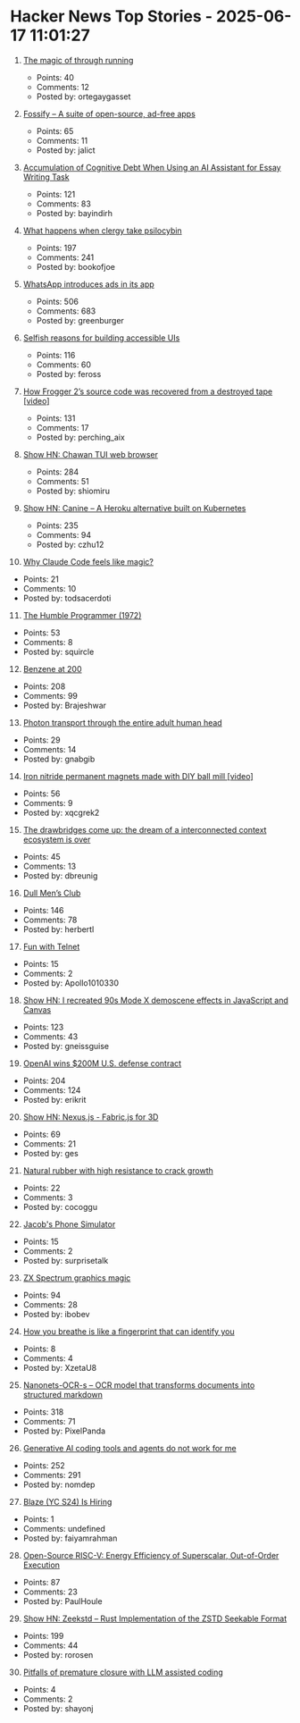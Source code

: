 # Hacker News Top Stories - 2025-06-17 11:01:27

1. [The magic of through running](https://www.worksinprogress.news/p/the-magic-of-through-running)
   - Points: 40
   - Comments: 12
   - Posted by: ortegaygasset

2. [Fossify – A suite of open-source, ad-free apps](https://github.com/FossifyOrg)
   - Points: 65
   - Comments: 11
   - Posted by: jalict

3. [Accumulation of Cognitive Debt When Using an AI Assistant for Essay Writing Task](https://www.brainonllm.com/)
   - Points: 121
   - Comments: 83
   - Posted by: bayindirh

4. [What happens when clergy take psilocybin](https://nautil.us/clergy-blown-away-by-psilocybin-1217112/)
   - Points: 197
   - Comments: 241
   - Posted by: bookofjoe

5. [WhatsApp introduces ads in its app](https://www.nytimes.com/2025/06/16/technology/whatsapp-ads.html)
   - Points: 506
   - Comments: 683
   - Posted by: greenburger

6. [Selfish reasons for building accessible UIs](https://nolanlawson.com/2025/06/16/selfish-reasons-for-building-accessible-uis/)
   - Points: 116
   - Comments: 60
   - Posted by: feross

7. [How Frogger 2’s source code was recovered from a destroyed tape [video]](https://www.youtube.com/watch?v=lvEO4IaEJlw)
   - Points: 131
   - Comments: 17
   - Posted by: perching_aix

8. [Show HN: Chawan TUI web browser](https://chawan.net/news/chawan-0-2-0.html)
   - Points: 284
   - Comments: 51
   - Posted by: shiomiru

9. [Show HN: Canine – A Heroku alternative built on Kubernetes](https://github.com/czhu12/canine)
   - Points: 235
   - Comments: 94
   - Posted by: czhu12

10. [Why Claude Code feels like magic?](https://omarabid.com/claude-magic)
   - Points: 21
   - Comments: 10
   - Posted by: todsacerdoti

11. [The Humble Programmer (1972)](https://www.cs.utexas.edu/~EWD/transcriptions/EWD03xx/EWD340.html)
   - Points: 53
   - Comments: 8
   - Posted by: squircle

12. [Benzene at 200](https://www.chemistryworld.com/opinion/benzene-at-200/4021504.article)
   - Points: 208
   - Comments: 99
   - Posted by: Brajeshwar

13. [Photon transport through the entire adult human head](https://www.spiedigitallibrary.org/journals/neurophotonics/volume-12/issue-02/025014/Photon-transport-through-the-entire-adult-human-head/10.1117/1.NPh.12.2.025014.full)
   - Points: 29
   - Comments: 14
   - Posted by: gnabgib

14. [Iron nitride permanent magnets made with DIY ball mill [video]](https://www.youtube.com/watch?v=M6XIgdS1rzs)
   - Points: 56
   - Comments: 9
   - Posted by: xqcgrek2

15. [The drawbridges come up: the dream of a interconnected context ecosystem is over](https://www.dbreunig.com/2025/06/16/drawbridges-go-up.html)
   - Points: 45
   - Comments: 13
   - Posted by: dbreunig

16. [Dull Men’s Club](https://www.theguardian.com/society/2025/jun/09/meet-the-members-of-the-dull-mens-club-some-of-them-would-bore-the-ears-off-you)
   - Points: 146
   - Comments: 78
   - Posted by: herbertl

17. [Fun with Telnet](https://brandonrozek.com/blog/fun-with-telnet/)
   - Points: 15
   - Comments: 2
   - Posted by: Apollo1010330

18. [Show HN: I recreated 90s Mode X demoscene effects in JavaScript and Canvas](https://jdfio.com/pages-output/demos/x-mode/)
   - Points: 123
   - Comments: 43
   - Posted by: gneissguise

19. [OpenAI wins $200M U.S. defense contract](https://www.cnbc.com/2025/06/16/openai-wins-200-million-us-defense-contract.html)
   - Points: 204
   - Comments: 124
   - Posted by: erikrit

20. [Show HN: Nexus.js - Fabric.js for 3D](https://punk.cam/lab/nexus)
   - Points: 69
   - Comments: 21
   - Posted by: ges

21. [Natural rubber with high resistance to  crack growth](https://www.nature.com/articles/s41893-025-01559-z.epdf?sharing_token=SST16F7yBaUkRDb702ZphtRgN0jAjWel9jnR3ZoTv0P9y52VPdTYScQoHBinE3JzdSvQ1aN3fhS4SSECYXRnvZ77nkrWJA2412S2E-26Il-ncine3ET1t1GzNaX2Oo2cK9GYzFNCrKSRycPCrQKJZ8QvfBeSTNR5d12_ZHLvyYkt26oAnSVTBuopgCE4tHIVPnWtjLZS3OhBz1H2OhtXQMmNFMhf-2lYu5vkTl596uaKjxxqTFBbSZj1phjSIDRELkwyRfUsM77Gu7S0VF_fPvJZAYxvV_2Hduld7MbfF1M4RO8vHe5OtCz383c2iHBjxkZ4gU59FErIjNBnLDPDT79Jaj04hbpqLWqUoVxoYCs%3D)
   - Points: 22
   - Comments: 3
   - Posted by: cocoggu

22. [Jacob's Phone Simulator](https://jacobfilipp.com/phone/)
   - Points: 15
   - Comments: 2
   - Posted by: surprisetalk

23. [ZX Spectrum graphics magic](https://zxonline.net/zx-spectrum-graphics-magic-the-basics-every-spectrum-fan-should-know/)
   - Points: 94
   - Comments: 28
   - Posted by: ibobev

24. [How you breathe is like a fingerprint that can identify you](https://www.nature.com/articles/d41586-025-01835-0)
   - Points: 8
   - Comments: 4
   - Posted by: XzetaU8

25. [Nanonets-OCR-s – OCR model that transforms documents into structured markdown](https://huggingface.co/nanonets/Nanonets-OCR-s)
   - Points: 318
   - Comments: 71
   - Posted by: PixelPanda

26. [Generative AI coding tools and agents do not work for me](https://blog.miguelgrinberg.com/post/why-generative-ai-coding-tools-and-agents-do-not-work-for-me)
   - Points: 252
   - Comments: 291
   - Posted by: nomdep

27. [Blaze (YC S24) Is Hiring](https://www.ycombinator.com/companies/blaze-2/jobs/dzNmNuw-junior-software-engineer)
   - Points: 1
   - Comments: undefined
   - Posted by: faiyamrahman

28. [Open-Source RISC-V: Energy Efficiency of Superscalar, Out-of-Order Execution](https://arxiv.org/abs/2505.24363)
   - Points: 87
   - Comments: 23
   - Posted by: PaulHoule

29. [Show HN: Zeekstd – Rust Implementation of the ZSTD Seekable Format](https://github.com/rorosen/zeekstd)
   - Points: 199
   - Comments: 44
   - Posted by: rorosen

30. [Pitfalls of premature closure with LLM assisted coding](https://www.shayon.dev/post/2025/164/pitfalls-of-premature-closure-with-llm-assisted-coding/)
   - Points: 4
   - Comments: 2
   - Posted by: shayonj

